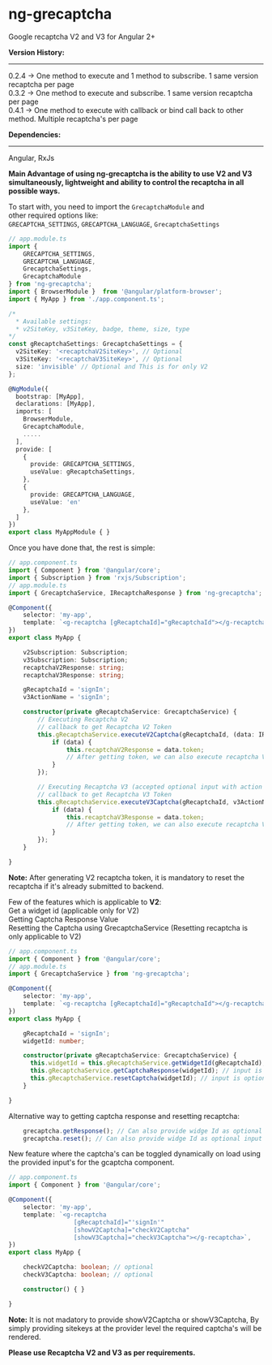 # ng-grecaptcha
Google recaptcha V2 and V3 for Angular 2+

**Version History:**
<hr>
0.2.4 -> One method to execute and 1 method to subscribe. 1 same version recaptcha per page
<br>
0.3.2 -> One method to execute and subscribe. 1 same version recaptcha per page
<br>
0.4.1 -> One method to execute with callback or bind call back to other method. Multiple recaptcha's per page
<br>

**Dependencies:**
<hr>
Angular, RxJs

**Main Advantage of using ng-grecaptcha is the ability to use V2 and V3 simultaneously, lightweight and ability to control the recaptcha in all possible ways.**

To start with, you need to import the `GrecaptchaModule` and <br>
other required options like: <br>
`GRECAPTCHA_SETTINGS`, `GRECAPTCHA_LANGUAGE`, `GrecaptchaSettings`
```typescript
// app.module.ts
import {
    GRECAPTCHA_SETTINGS,
    GRECAPTCHA_LANGUAGE,
    GrecaptchaSettings,
    GrecaptchaModule
} from 'ng-grecaptcha';
import { BrowserModule }  from '@angular/platform-browser';
import { MyApp } from './app.component.ts';

/*
  * Available settings:
  * v2SiteKey, v3SiteKey, badge, theme, size, type
*/
const gRecaptchaSettings: GrecaptchaSettings = {
  v2SiteKey: '<recaptchaV2SiteKey>', // Optional
  v3SiteKey: '<recaptchaV3SiteKey>', // Optional
  size: 'invisible' // Optional and This is for only V2
};

@NgModule({
  bootstrap: [MyApp],
  declarations: [MyApp],
  imports: [
    BrowserModule,
    GrecaptchaModule,
    .....
  ],
  provide: [
    {
      provide: GRECAPTCHA_SETTINGS,
      useValue: gRecaptchaSettings,
    },
    {
      provide: GRECAPTCHA_LANGUAGE,
      useValue: 'en'
    },
  ]
})
export class MyAppModule { }
```

Once you have done that, the rest is simple:
```typescript
// app.component.ts
import { Component } from '@angular/core';
import { Subscription } from 'rxjs/Subscription';
// app.module.ts
import { GrecaptchaService, IRecaptchaResponse } from 'ng-grecaptcha';

@Component({
    selector: 'my-app',
    template: `<g-recaptcha [gRecaptchaId]="gRecaptchaId"></g-recaptcha>`,
})
export class MyApp {

    v2Subscription: Subscription;
    v3Subscription: Subscription;
    recaptchaV2Response: string;
    recaptchaV3Response: string;

    gRecaptchaId = 'signIn';
    v3ActionName = 'signIn';

    constructor(private gRecaptchaService: GrecaptchaService) {
        // Executing Recaptcha V2
        // callback to get Recaptcha V2 Token
        this.gRecaptchaService.executeV2Captcha(gRecaptchaId, (data: IRecaptchaResponse) => {
            if (data) {
                this.recaptchaV2Response = data.token;
                // After getting token, we can also execute recaptcha V3 at this step
            }
        });

        // Executing Recaptcha V3 (accepted optional input with action name)
        // callback to get Recaptcha V3 Token
        this.gRecaptchaService.executeV3Captcha(gRecaptchaId, v3ActionName, (data: IRecaptchaResponse) => {
            if (data) {
                this.recaptchaV3Response = data.token;
                // After getting token, we can also execute recaptcha V2 at this step
            }
        });
    }

}
```
**Note:** After generating V2 recaptcha token, it is mandatory to reset the recaptcha if it's already submitted to backend.

Few of the features which is applicable to **V2**:<br>
Get a widget id (applicable only for V2)<br>
Getting Captcha Response Value<br>
Resetting the Captcha using GrecaptchaService (Resetting recaptcha is only applicable to V2)
```typescript
// app.component.ts
import { Component } from '@angular/core';
// app.module.ts
import { GrecaptchaService } from 'ng-grecaptcha';

@Component({
    selector: 'my-app',
    template: `<g-recaptcha [gRecaptchaId]="gRecaptchaId"></g-recaptcha>`,
})
export class MyApp {

    gRecaptchaId = 'signIn';
    widgetId: number;

    constructor(private gRecaptchaService: GrecaptchaService) {
      this.widgetId = this.gRecaptchaService.getWidgetId(gRecaptchaId); // returns a widget id of type number
      this.gRecaptchaService.getCaptchaResponse(widgetId); // input is optional and returns a token of type string
      this.gRecaptchaService.resetCaptcha(widgetId); // input is optional
    }

}
```

Alternative way to getting captcha response and resetting recaptcha:
```typescript
    grecaptcha.getResponse(); // Can also provide widge Id as optional input
    grecaptcha.reset(); // Can also provide widge Id as optional input
```

New feature where the captcha's can be toggled dynamically on load using the provided input's for the gcaptcha component.
```typescript
// app.component.ts
import { Component } from '@angular/core';

@Component({
    selector: 'my-app',
    template: `<g-recaptcha
                  [gRecaptchaId]="'signIn'"
                  [showV2Captcha]="checkV2Captcha"
                  [showV3Captcha]="checkV3Captcha"></g-recaptcha>`,
})
export class MyApp {

    checkV2Captcha: boolean; // optional
    checkV3Captcha: boolean; // optional

    constructor() { }

}
```

**Note:** It is not madatory to provide showV2Captcha or showV3Captcha, By simply providing sitekeys at the provider level the required captcha's will be rendered.

**Please use Recaptcha V2 and V3 as per requirements.**